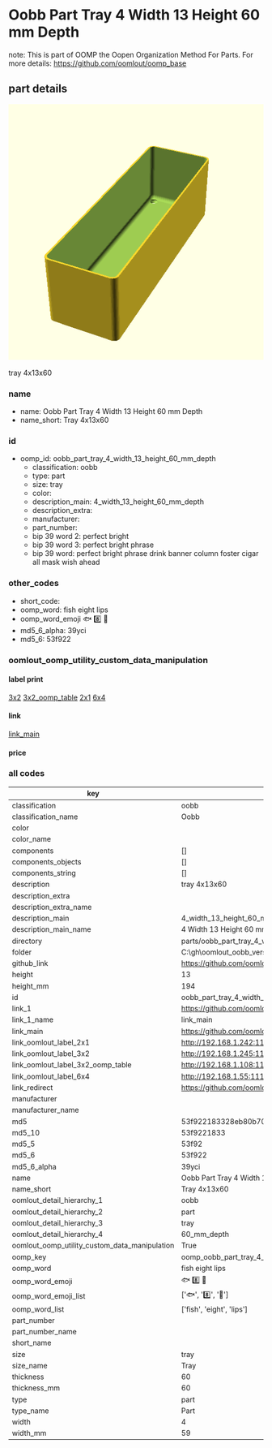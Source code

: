 # Oobb Part Tray 4 Width 13 Height 60 mm Depth  

note: This is part of OOMP the Oopen Organization Method For Parts. For more details: https://github.com/oomlout/oomp_base

##  part details
  

[![](3dpr.png)](3dpr.png)

tray 4x13x60



### name
* name: Oobb Part Tray 4 Width 13 Height 60 mm Depth
* name_short: Tray 4x13x60 
### id
* oomp_id: oobb_part_tray_4_width_13_height_60_mm_depth
  * classification: oobb
  * type: part
  * size: tray
  * color: 
  * description_main: 4_width_13_height_60_mm_depth
  * description_extra: 
  * manufacturer: 
  * part_number: 
  * bip 39 word 2: perfect bright
  * bip 39 word 3: perfect bright phrase
  * bip 39 word: perfect bright phrase drink banner column foster cigar all mask wish ahead

### other_codes
* short_code: 
* oomp_word: fish eight lips
* oomp_word_emoji :fish: :eight: :lips:
* md5_6_alpha: 39yci
* md5_6: 53f922






### oomlout_oomp_utility_custom_data_manipulation
#### label print
[3x2](http://192.168.1.245:1112/?label=oomp%2039yci)
[3x2_oomp_table](http://192.168.1.108:1112/?label=oomp%2039yci)
[2x1](http://192.168.1.242:1112/?label=oomp%2039yci)
[6x4](http://192.168.1.55:1112/?label=oomp%2039yci)    

#### link

[link_main](https://github.com/oomlout/oomlout_oobb_version_4_generated_parts/tree/main/navigation_oomp/oobb/part/tray/4_width_13_height_60_mm_depth/part)                              

#### price







### all codes 
| key | value |  
| --- | --- |  
| classification | oobb |  
| classification_name | Oobb |  
| color |  |  
| color_name |  |  
| components | [] |  
| components_objects | [] |  
| components_string | [] |  
| description | tray 4x13x60 |  
| description_extra |  |  
| description_extra_name |  |  
| description_main | 4_width_13_height_60_mm_depth |  
| description_main_name | 4 Width 13 Height 60 mm Depth |  
| directory | parts/oobb_part_tray_4_width_13_height_60_mm_depth |  
| folder | C:\gh\oomlout_oobb_version_4_generated_parts\parts\oobb_part_tray_4_width_13_height_60_mm_depth |  
| github_link | https://github.com/oomlout/oomlout_oomp_part_src/tree/main/parts/oobb_part_tray_4_width_13_height_60_mm_depth |  
| height | 13 |  
| height_mm | 194 |  
| id | oobb_part_tray_4_width_13_height_60_mm_depth |  
| link_1 | https://github.com/oomlout/oomlout_oobb_version_4_generated_parts/tree/main/navigation_oomp/oobb/part/tray/4_width_13_height_60_mm_depth/part |  
| link_1_name | link_main |  
| link_main | https://github.com/oomlout/oomlout_oobb_version_4_generated_parts/tree/main/navigation_oomp/oobb/part/tray/4_width_13_height_60_mm_depth/part |  
| link_oomlout_label_2x1 | http://192.168.1.242:1112/?label=oomp%2039yci |  
| link_oomlout_label_3x2 | http://192.168.1.245:1112/?label=oomp%2039yci |  
| link_oomlout_label_3x2_oomp_table | http://192.168.1.108:1112/?label=oomp%2039yci |  
| link_oomlout_label_6x4 | http://192.168.1.55:1112/?label=oomp%2039yci |  
| link_redirect | https://github.com/oomlout/oomlout_oobb_version_4_generated_parts/tree/main/parts/oobb_tray_04_13_60 |  
| manufacturer |  |  
| manufacturer_name |  |  
| md5 | 53f922183328eb80b709243147870518 |  
| md5_10 | 53f9221833 |  
| md5_5 | 53f92 |  
| md5_6 | 53f922 |  
| md5_6_alpha | 39yci |  
| name | Oobb Part Tray 4 Width 13 Height 60 mm Depth |  
| name_short | Tray 4x13x60  |  
| oomlout_detail_hierarchy_1 | oobb |  
| oomlout_detail_hierarchy_2 | part |  
| oomlout_detail_hierarchy_3 | tray |  
| oomlout_detail_hierarchy_4 | 60_mm_depth |  
| oomlout_oomp_utility_custom_data_manipulation | True |  
| oomp_key | oomp_oobb_part_tray_4_width_13_height_60_mm_depth |  
| oomp_word | fish eight lips |  
| oomp_word_emoji | :fish: :eight: :lips: |  
| oomp_word_emoji_list | [':fish:', ':eight:', ':lips:'] |  
| oomp_word_list | ['fish', 'eight', 'lips'] |  
| part_number |  |  
| part_number_name |  |  
| short_name |  |  
| size | tray |  
| size_name | Tray |  
| thickness | 60 |  
| thickness_mm | 60 |  
| type | part |  
| type_name | Part |  
| width | 4 |  
| width_mm | 59 |  

